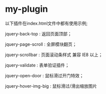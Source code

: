 # my-plugin

以下插件在index.html文件中都有使用示例;

jquery-back-top : 返回页面顶部；

jquery-page-scroll : 全屏模块翻页；

jquery-scrollbar : 页面滚动条样式 兼容 IE8 以上；

jquery-validate : 表单验证插件；

jquery-open-door : 鼠标滑过开门特效；

jquery-hover-img-big : 鼠标滑过/滑出缩放图片
